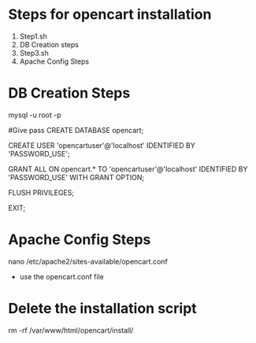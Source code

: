 # Steps for opencart installation 
1. Step1.sh
2. DB Creation steps
3. Step3.sh 
4. Apache Config Steps 

# DB Creation Steps
 mysql -u root -p
 
 #Give pass 
 CREATE DATABASE opencart;
 
 CREATE USER 'opencartuser'@'localhost' IDENTIFIED BY 'PASSWORD_USE';
 
 GRANT ALL ON opencart.* TO 'opencartuser'@'localhost' IDENTIFIED BY 'PASSWORD_USE' WITH GRANT OPTION;
 
 FLUSH PRIVILEGES;
 
 EXIT;
 
 # Apache Config Steps 
 nano /etc/apache2/sites-available/opencart.conf
- use the opencart.conf file

# Delete the installation script
rm -rf /var/www/html/opencart/install/
